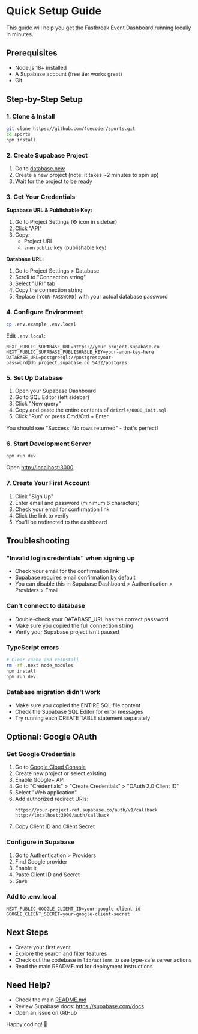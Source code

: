 # Quick Setup Guide

This guide will help you get the Fastbreak Event Dashboard running locally in minutes.

## Prerequisites

- Node.js 18+ installed
- A Supabase account (free tier works great)
- Git

## Step-by-Step Setup

### 1. Clone & Install

```bash
git clone https://github.com/4cecoder/sports.git
cd sports
npm install
```

### 2. Create Supabase Project

1. Go to [database.new](https://database.new)
2. Create a new project (note: it takes ~2 minutes to spin up)
3. Wait for the project to be ready

### 3. Get Your Credentials

**Supabase URL & Publishable Key:**
1. Go to Project Settings (⚙️ icon in sidebar)
2. Click "API"
3. Copy:
   - Project URL
   - `anon` `public` key (publishable key)

**Database URL:**
1. Go to Project Settings > Database
2. Scroll to "Connection string"
3. Select "URI" tab
4. Copy the connection string
5. Replace `[YOUR-PASSWORD]` with your actual database password

### 4. Configure Environment

```bash
cp .env.example .env.local
```

Edit `.env.local`:
```env
NEXT_PUBLIC_SUPABASE_URL=https://your-project.supabase.co
NEXT_PUBLIC_SUPABASE_PUBLISHABLE_KEY=your-anon-key-here
DATABASE_URL=postgresql://postgres:your-password@db.project.supabase.co:5432/postgres
```

### 5. Set Up Database

1. Open your Supabase Dashboard
2. Go to SQL Editor (left sidebar)
3. Click "New query"
4. Copy and paste the entire contents of `drizzle/0000_init.sql`
5. Click "Run" or press Cmd/Ctrl + Enter

You should see "Success. No rows returned" - that's perfect!

### 6. Start Development Server

```bash
npm run dev
```

Open [http://localhost:3000](http://localhost:3000)

### 7. Create Your First Account

1. Click "Sign Up"
2. Enter email and password (minimum 6 characters)
3. Check your email for confirmation link
4. Click the link to verify
5. You'll be redirected to the dashboard

## Troubleshooting

### "Invalid login credentials" when signing up

- Check your email for the confirmation link
- Supabase requires email confirmation by default
- You can disable this in Supabase Dashboard > Authentication > Providers > Email

### Can't connect to database

- Double-check your DATABASE_URL has the correct password
- Make sure you copied the full connection string
- Verify your Supabase project isn't paused

### TypeScript errors

```bash
# Clear cache and reinstall
rm -rf .next node_modules
npm install
npm run dev
```

### Database migration didn't work

- Make sure you copied the ENTIRE SQL file content
- Check the Supabase SQL Editor for error messages
- Try running each CREATE TABLE statement separately

## Optional: Google OAuth

### Get Google Credentials

1. Go to [Google Cloud Console](https://console.cloud.google.com/)
2. Create new project or select existing
3. Enable Google+ API
4. Go to "Credentials" > "Create Credentials" > "OAuth 2.0 Client ID"
5. Select "Web application"
6. Add authorized redirect URIs:
   ```
   https://your-project-ref.supabase.co/auth/v1/callback
   http://localhost:3000/auth/callback
   ```
7. Copy Client ID and Client Secret

### Configure in Supabase

1. Go to Authentication > Providers
2. Find Google provider
3. Enable it
4. Paste Client ID and Secret
5. Save

### Add to .env.local

```env
NEXT_PUBLIC_GOOGLE_CLIENT_ID=your-google-client-id
GOOGLE_CLIENT_SECRET=your-google-client-secret
```

## Next Steps

- Create your first event
- Explore the search and filter features
- Check out the codebase in `lib/actions` to see type-safe server actions
- Read the main README.md for deployment instructions

## Need Help?

- Check the main [README.md](./README.md)
- Review Supabase docs: https://supabase.com/docs
- Open an issue on GitHub

Happy coding! 🚀
